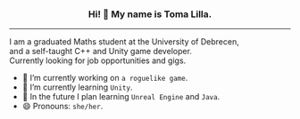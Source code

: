 
  
### <p align="center">Hi! 👋 My name is Toma Lilla.</p>
******
I am a graduated Maths student at the University of Debrecen,    
and a self-taught C++ and Unity game developer.  
Currently looking for job opportunities and gigs.

- 🔭 I’m currently working on `a roguelike game`. 
- 🌱 I’m currently learning `Unity`.
- 🌱 In the future I plan learning `Unreal Engine` and `Java`.
- 😄 Pronouns: `she/her`.

<!--
**zenkiisGlitchHub/zenkiisGlitchHub** is a ✨ _special_ ✨ repository because its `README.md` (this file) appears on your GitHub profile.

Here are some ideas to get you started:

- 🔭 I’m currently working on ...
- 🌱 I’m currently learning ...
- 👯 I’m looking to collaborate on ...
- 🤔 I’m looking for help with ...
- 💬 Ask me about ...
- 📫 How to reach me: ...
- 😄 Pronouns: ...
- ⚡ Fun fact: ...
-->
